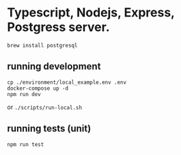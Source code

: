 # Typescript, Nodejs, Express, Postgress server.

`brew install postgresql`

## running development
```
cp ./environment/local_example.env .env
docker-compose up -d
npm run dev
```
or `./scripts/run-local.sh`

## running tests (unit)
`npm run test`
